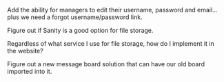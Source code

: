 Add the ability for managers to edit their username, password and email... plus we need a forgot username/password link.

Figure out if Sanity is a good option for file storage.

Regardless of what service I use for file storage, how do I implement it in the website?

Figure out a new message board solution that can have our old board imported into it.
